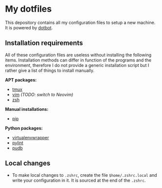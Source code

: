 # My dotfiles

This depository contains all my configuration files to setup a new machine.
It is powered by [dotbot](https://github.com/anishathalye/dotbot).

## Installation requirements

All of these configuration files are useless without installing the following
items. Installation methods can differ in function of the programs and the
environment, therefore I do not provide a generic installation script but I 
rather give a list of things to install manually.

**APT packages:**

* [tmux](apt://tmux)
* [vim](apt://vim) *(TODO: switch to Neovim)*
* [zsh](apt://zsh)

**Manual installations:**

* [pip](https://pip.pypa.io/en/stable/installing/)

**Python packages:**

* [virtualenvwrapper](https://virtualenvwrapper.readthedocs.io/en/latest/install.html)
* [pylint](https://pylint.readthedocs.io/en/stable/user_guide/installation.html)
* [pudb](https://github.com/inducer/pudb)

## Local changes

* To make local changes to `.zshrc`, create the file `$home/.zshrc.local`
  and write your configuration in it. It is sourced at the end of the `.zshrc`.
